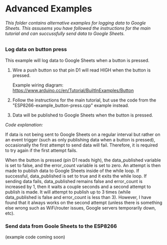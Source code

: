 # Advanced Examples

###### This folder contains alternative examples for logging data to Google Sheets. This assusems you have followed the instructions for the main tutorial and can succussfully send data to Google Sheets.

### Log data on button press

This example will log data to Google Sheets when a button is pressed.

1. Wire a push button so that pin D1 will read HIGH when the button is pressed.

   Example wiring diagram:    https://www.arduino.cc/en/Tutorial/BuiltInExamples/Button
  
2. Follow the instructions for the main tutorial, but use the code from the "ESP8266-example_button-press.cpp" example instead.
3. Data will be published to Google Sheets when the button is pressed.

*Code explanation:*

If data is not being sent to Google Sheets on a regular interval but rather on an event trigger (such as only publishing data when a button is pressed), occasionally the first attempt to send data will fail. Therefore, it is required to try again if the first attempt fails. 

When the button is pressed (pin D1 reads high), the data_published variable is set to false, and the error_count variable is set to zero. An attempt is then made to publish data to Google Sheets inside of the while loop. If successful, data_published is set to true and it exits the while loop. If sending data fails, data_published remains false and error_count is increased by 1, then it waits a couple seconds and a second attempt to publish is made. It will attempt to publish up to 3 times (while data_published is false and error_count is less than 3). However, I have found that it always works on the second attempt (unless there is something else wrong such as WiFi/router issues, Google servers temporarily down, etc).
  

### Send data from Goole Sheets to the ESP8266

(example code coming soon)
